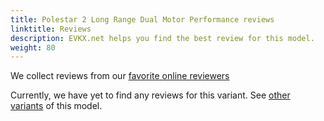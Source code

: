 ```yaml
---
title: Polestar 2 Long Range Dual Motor Performance reviews
linktitle: Reviews
description: EVKX.net helps you find the best review for this model. 
weight: 80
---
```

We collect reviews from our [favorite online reviewers](/guides/evreviewers/)

Currently, we have yet to find any reviews for this variant. See [other variants](../../) of this model. 
